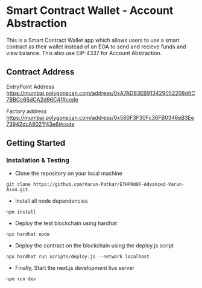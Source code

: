 # Smart Contract Wallet - Account Abstraction

This is a Smart Contract Wallet app which allows users to use a smart contract as their wallet instead of an EOA to send and recieve funds and view balance. This also use EIP-4337 for Account Abstraction.


## Contract Address

EntryPoint Address https://mumbai.polygonscan.com/address/0xA7ADB3EB913429052208d6C7BBCc65dCA2d96C4f#code

Factory address https://mumbai.polygonscan.com/address/0x580F3F30Fc36FB0346eB3Ee73942dcA8021f43e6#code


## Getting Started

### Installation & Testing

- Clone the repository on your local machine

```
git clone https://github.com/Varun-Patkar/ETHPROOF-Advanced-Varun-Ass4.git
```

- Install all node dependencies

```
npm install
```

- Deploy the test blockchain using hardhat

```
npx hardhat node
```

- Deploy the contract on the blockchain using the deploy.js script

```
npx hardhat run scripts/deploy.js --network localhost
```

- Finally, Start the next.js development live server

```
npm run dev
```

